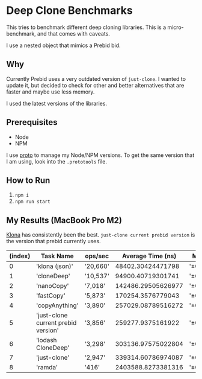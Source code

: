 # Deep Clone Benchmarks

This tries to benchmark different deep cloning libraries. This is a micro-benchmark, and that comes with caveats.

I use a nested object that mimics a Prebid bid.

## Why

Currently Prebid uses a very outdated version of `just-clone`. I wanted to update it, but decided to check for other and better alternatives that are faster and maybe use less memory.

I used the latest versions of the libraries.

## Prerequisites

- Node
- NPM

I use [proto](https://moonrepo.dev/proto) to manage my Node/NPM versions.
To get the same version that I am using, look into the `.prototools` file.

## How to Run

1. `npm i`
2. `npm run start`


## My Results (MacBook Pro M2)

[Klona](https://github.com/lukeed/klona) has consistently been the best.
`just-clone current prebid version` is the version that prebid currently uses.

| (index) | Task Name                           | ops/sec | Average Time (ns)  | Margin   | Samples |
|---------|-------------------------------------|---------|--------------------|----------|---------|
|    0    | 'klona (json)'                      | '20,660'| 48402.30424471798 | '±0.25%' |  20661  |
|    1    | 'cloneDeep'                         | '10,537'| 94900.40719301741 | '±0.23%' |  10538  |
|    2    | 'nanoCopy'                          |  '7,018'| 142486.29505626977| '±0.34%' |   7019  |
|    3    | 'fastCopy'                          |  '5,873'| 170254.3576779043 | '±0.34%' |   5874  |
|    4    | 'copyAnything'                      |  '3,890'| 257029.08789516272| '±0.35%' |   3891  |
|    5    | 'just-clone current prebid version' |  '3,856'| 259277.9375161922 | '±0.19%' |   3857  |
|    6    | 'lodash CloneDeep'                  |  '3,298'| 303136.97575022804| '±0.33%' |   3299  |
|    7    | 'just-clone'                        |  '2,947'| 339314.60786974087| '±0.23%' |   2948  |
|    8    | 'ramda'                             |    '416'| 2403588.8273381316| '±0.25%' |    417  |

